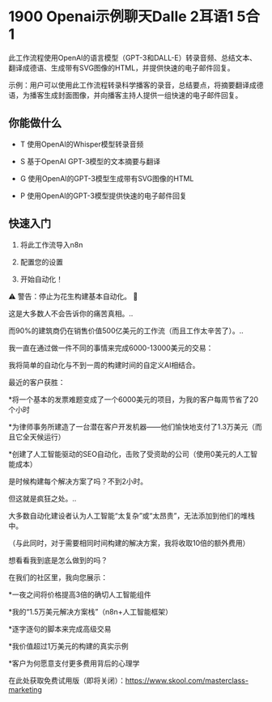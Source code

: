 # 1900 Openai示例聊天Dalle 2耳语1 5合1

此工作流程使用OpenAI的语言模型（GPT-3和DALL-E）转录音频、总结文本、翻译成德语、生成带有SVG图像的HTML，并提供快速的电子邮件回复。

示例：用户可以使用此工作流程转录科学播客的录音，总结要点，将摘要翻译成德语，为播客生成封面图像，并向播客主持人提供一组快速的电子邮件回复。

## 你能做什么

- T 使用OpenAI的Whisper模型转录音频

- S 基于OpenAI GPT-3模型的文本摘要与翻译

- G 使用OpenAI的GPT-3模型生成带有SVG图像的HTML

- P 使用OpenAI的GPT-3模型提供快速的电子邮件回复

## 快速入门

1.  将此工作流导入n8n

2.  配置您的设置

3.  开始自动化！

⚠️ 警告：停止为花生构建基本自动化。 🚫

这是大多数人不会告诉你的痛苦真相。..

而90%的建筑商仍在销售价值500亿美元的工作流（而且工作太辛苦了）。..

我一直在通过做一件不同的事情来完成6000-13000美元的交易：

我将简单的自动化与不到一周的构建时间的自定义AI相结合。

最近的客户获胜：

*将一个基本的发票难题变成了一个6000美元的项目，为我的客户每周节省了20个小时

*为律师事务所建造了一台潜在客户开发机器——他们愉快地支付了1.3万美元（而且它全天候运行）

*创建了人工智能驱动的SEO自动化，击败了受资助的公司（使用0美元的人工智能成本）

是时候构建每个解决方案了吗？不到2小时。

但这就是疯狂之处。..

大多数自动化建设者认为人工智能“太复杂”或“太昂贵”，无法添加到他们的堆栈中。

（与此同时，对于需要相同时间构建的解决方案，我将收取10倍的额外费用）

想看看我到底是怎么做到的吗？

在我们的社区里，我向您展示：

*一夜之间将价格提高3倍的确切人工智能组件

*我的“1.5万美元解决方案栈”（n8n+人工智能框架）

*逐字逐句的脚本来完成高级交易

*我价值超过1万美元的构建的真实示例

*客户为何愿意支付更多费用背后的心理学

在此处获取免费试用版（即将关闭）：https://www.skool.com/masterclass-marketing

